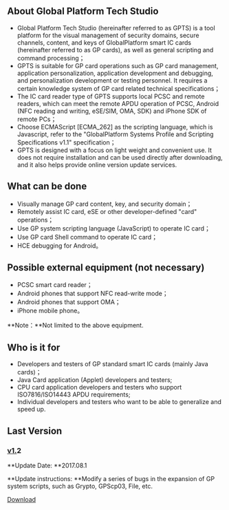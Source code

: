 ## **About Global Platform Tech Studio**

* Global Platform Tech Studio (hereinafter referred to as GPTS) is a tool platform for the visual management of security domains, secure channels, content, and keys of GlobalPlatform smart IC cards (hereinafter referred to as GP cards), as well as general scripting and command processing；
* GPTS is suitable for GP card operations such as GP card management, application personalization, application development and debugging, and personalization development or testing personnel. It requires a certain knowledge system of GP card related technical specifications；
* The IC card reader type of GPTS supports local PCSC and remote readers, which can meet the remote APDU operation of PCSC, Android (NFC reading and writing, eSE/SIM, OMA, SDK) and iPhone SDK of remote PCs；
* Choose ECMAScript [ECMA_262] as the scripting language, which is Javascript, refer to the "GlobalPlatform Systems Profile and Scripting Specifications v1.1" specification；
* GPTS is designed with a focus on light weight and convenient use. It does not require installation and can be used directly after downloading, and it also helps provide online version update services.

## What can be done

* Visually manage GP card content, key, and security domain；
* Remotely assist IC card, eSE or other developer-defined "card" operations；
* Use GP system scripting language (JavaScript) to operate IC card；
* Use GP card Shell command to operate IC card；
* HCE debugging for Android。

## Possible external equipment (not necessary)

* PCSC smart card reader；
* Android phones that support NFC read-write mode；
* Android phones that support OMA；
* iPhone mobile phone。

**Note：**Not limited to the above equipment.

## Who is it for

* Developers and testers of GP standard smart IC cards (mainly Java cards)；
* Java Card application (Applet) developers and testers;
* CPU card application developers and testers who support ISO7816/ISO14443 APDU requirements;
* Individual developers and testers who want to be able to generalize and speed up.

## Last Version

### [v1.](https://www.zchrit.com/dwn/GlobalPlatformCardStudiov2.1)2

**Update Date: **2017.08.1

**Update instructions: **Modify a series of bugs in the expansion of GP system scripts, such as Grypto, GPScp03, File, etc.

[Download](http://guide.gpts.zchrit.com/dw/GPTS/GPTSv1.2.zip)
